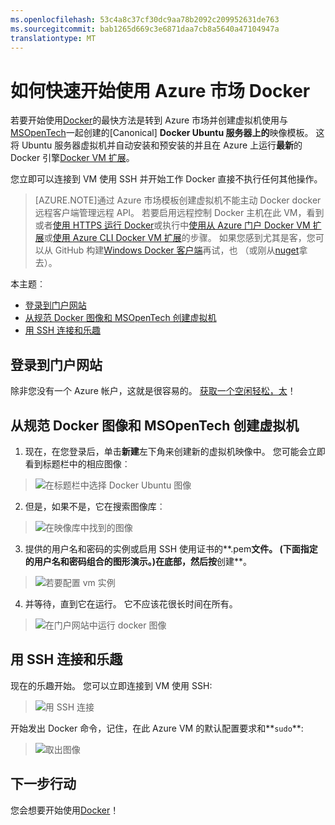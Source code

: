 ```yaml
---
ms.openlocfilehash: 53c4a8c37cf30dc9aa78b2092c209952631de763
ms.sourcegitcommit: bab1265d669c3e6871daa7cb8a5640a47104947a
translationtype: MT
---
```

<properties
    pageTitle="如何使用 Ubuntu Docker VM 映像快速 Docker"
    description="描述并演示如何使用 Docker Ubuntu 服务器上以分钟为单位直接从 Azure 图像库"
    services="virtual-machines"
    documentationCenter=""
    authors="squillace"
    manager="timlt"
    editor="tysonn"/>

<tags
    ms.service="virtual-machines"
    ms.devlang="na"
    ms.topic="article"
    ms.tgt_pltfrm="vm-linux"
    ms.workload="infrastructure"
    ms.date="05/20/2015"
    ms.author="rasquill"/>

# 如何快速开始使用 Azure 市场 Docker

若要开始使用[Docker]的最快方法是转到 Azure 市场并创建虚拟机使用与[MSOpenTech]一起创建的[Canonical] **Docker Ubuntu 服务器上的**映像模板。 这将 Ubuntu 服务器虚拟机并自动安装和预安装的并且在 Azure 上运行**最新**的 Docker 引擎[Docker VM 扩展](virtual-machines-docker-vm-extension.md)。  

您立即可以连接到 VM 使用 SSH 并开始工作 Docker 直接不执行任何其他操作。

> [AZURE.NOTE]通过 Azure 市场模板创建虚拟机不能主动 Docker docker 远程客户端管理远程 API。 若要启用远程控制 Docker 主机在此 VM，看到或者[使用 HTTPS 运行 Docker](https://docs.docker.com/articles/https/)或执行中[使用从 Azure 门户 Docker VM 扩展](virtual-machines-docker-with-portal.md)或[使用 Azure CLI Docker VM 扩展](virtual-machines-docker-with-xplat-cli.md)的步骤。 如果您感到尤其是客，您可以从 GitHub 构建[Windows Docker 客户端](https://github.com/ahmetalpbalkan/Docker.DotNet)再试，也 （或刚从[nuget](https://www.nuget.org/packages/Docker.DotNet/)拿去）。

本主题︰

- [登录到门户网站]
- [从规范 Docker 图像和 MSOpenTech 创建虚拟机]
- [用 SSH 连接和乐趣]

## <a id='logon'>登录到门户网站</a>

除非您没有一个 Azure 帐户，这就是很容易的。 [获取一个空闲轻松，太](http://azure.microsoft.com/pricing/free-trial/)！

## <a id='createvm'>从规范 Docker 图像和 MSOpenTech 创建虚拟机</a>

1. 现在，在您登录后，单击**新建**左下角来创建新的虚拟机映像中。 您可能会立即看到标题栏中的相应图像︰

> ![在标题栏中选择 Docker Ubuntu 图像](./media/virtual-machines-docker-ubuntu-quickstart/CreateNewDockerBanner.png)

2. 但是，如果不是，它在搜索图像库︰

> ![在映像库中找到的图像](./media/virtual-machines-docker-ubuntu-quickstart/DockerOnUbuntuServerMSOpenTech.png)

3. 提供的用户名和密码的实例或启用 SSH 使用证书的**.pem**文件。 (下面指定的用户名和密码组合的图形演示。)在底部，然后按**创建**。

> ![若要配置 vm 实例](./media/virtual-machines-docker-ubuntu-quickstart/CreateVMDockerUbuntuPwd.png)

4. 并等待，直到它在运行。 它不应该花很长时间在所有。

> ![在门户网站中运行 docker 图像](./media/virtual-machines-docker-ubuntu-quickstart/DockerUbuntuRunning.png)

## <a id='havingfun'>用 SSH 连接和乐趣</a>

现在的乐趣开始。 您可以立即连接到 VM 使用 SSH:

> ![用 SSH 连接](./media/virtual-machines-docker-ubuntu-quickstart/SSHToDockerUbuntu.png)

开始发出 Docker 命令，记住，在此 Azure VM 的默认配置要求和**`sudo`**:

> ![取出图像](./media/virtual-machines-docker-ubuntu-quickstart/DockerPullSmallImages.png)

<!--Every topic should have next steps and links to the next logical set of content to keep the customer engaged-->
## 下一步行动

您会想要开始使用[Docker]！

<!--Anchors-->
[登录到门户网站]: #logon
[从规范 Docker 图像和 MSOpenTech 创建虚拟机]: #createvm
[用 SSH 连接和乐趣]: #havingfun
[下一步行动]: #next-steps


[Docker]: https://www.docker.com/
[BusyBox]: http://en.wikipedia.org/wiki/BusyBox
[Docker 草稿图像]: https://docs.docker.com/articles/baseimages/#creating-a-simple-base-image-using-scratch
[规范]: http://www.canonical.com/
[MSOpenTech]: http://msopentech.com/
 